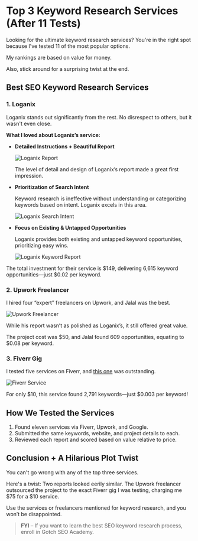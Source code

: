 # Top 3 Keyword Research Services (After 11 Tests)

Looking for the ultimate keyword research services? You're in the right spot because I've tested 11 of the most popular options.

My rankings are based on value for money.

Also, stick around for a surprising twist at the end.

## Best SEO Keyword Research Services

### 1. Loganix

Loganix stands out significantly from the rest. No disrespect to others, but it wasn't even close.

**What I loved about Loganix’s service:**

- **Detailed Instructions + Beautiful Report**

  ![Loganix Report](https://www.gotchseo.com/wp-content/uploads/2023/09/Loganix-Homepage.png)

  The level of detail and design of Loganix’s report made a great first impression.

- **Prioritization of Search Intent**

  Keyword research is ineffective without understanding or categorizing keywords based on intent. Loganix excels in this area.

  ![Loganix Search Intent](https://www.gotchseo.com/wp-content/uploads/2023/09/Loganix-KR-Service-2-669x1024.png)

- **Focus on Existing & Untapped Opportunities**

  Loganix provides both existing and untapped keyword opportunities, prioritizing easy wins.

  ![Loganix Keyword Report](https://www.gotchseo.com/wp-content/uploads/2023/09/Loganix-Keyword-Report-1.png)

The total investment for their service is $149, delivering 6,615 keyword opportunities—just $0.02 per keyword.

### 2. Upwork Freelancer

I hired four “expert” freelancers on Upwork, and Jalal was the best.

![Upwork Freelancer](https://www.gotchseo.com/wp-content/uploads/2023/09/Keyword-Researcher-UpWork.png)

While his report wasn’t as polished as Loganix’s, it still offered great value.

The project cost was $50, and Jalal found 609 opportunities, equating to $0.08 per keyword.

### 3. Fiverr Gig

I tested five services on Fiverr, and [this one](https://bit.ly/FiVErr) was outstanding.

![Fiverr Service](https://www.gotchseo.com/wp-content/uploads/2023/09/Fiverr-Keyword-Research-Service.png)

For only $10, this service found 2,791 keywords—just $0.003 per keyword!

## How We Tested the Services

1. Found eleven services via Fiverr, Upwork, and Google.
2. Submitted the same keywords, website, and project details to each.
3. Reviewed each report and scored based on value relative to price.

## Conclusion + A Hilarious Plot Twist

You can't go wrong with any of the top three services.

Here's a twist: Two reports looked eerily similar. The Upwork freelancer outsourced the project to the exact Fiverr gig I was testing, charging me $75 for a $10 service.

Use the services or freelancers mentioned for keyword research, and you won’t be disappointed.

> **FYI** – If you want to learn the best SEO keyword research process, enroll in Gotch SEO Academy.
